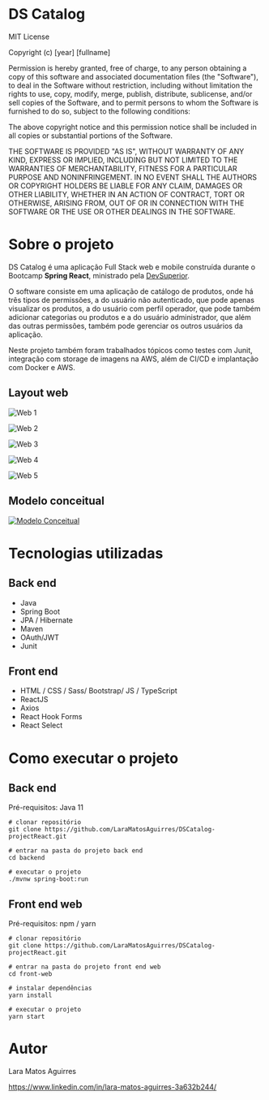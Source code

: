# DS Catalog

MIT License

Copyright (c) [year] [fullname]

Permission is hereby granted, free of charge, to any person obtaining a copy
of this software and associated documentation files (the "Software"), to deal
in the Software without restriction, including without limitation the rights
to use, copy, modify, merge, publish, distribute, sublicense, and/or sell
copies of the Software, and to permit persons to whom the Software is
furnished to do so, subject to the following conditions:

The above copyright notice and this permission notice shall be included in all
copies or substantial portions of the Software.

THE SOFTWARE IS PROVIDED "AS IS", WITHOUT WARRANTY OF ANY KIND, EXPRESS OR
IMPLIED, INCLUDING BUT NOT LIMITED TO THE WARRANTIES OF MERCHANTABILITY,
FITNESS FOR A PARTICULAR PURPOSE AND NONINFRINGEMENT. IN NO EVENT SHALL THE
AUTHORS OR COPYRIGHT HOLDERS BE LIABLE FOR ANY CLAIM, DAMAGES OR OTHER
LIABILITY, WHETHER IN AN ACTION OF CONTRACT, TORT OR OTHERWISE, ARISING FROM,
OUT OF OR IN CONNECTION WITH THE SOFTWARE OR THE USE OR OTHER DEALINGS IN THE
SOFTWARE.


# Sobre o projeto

DS Catalog é uma aplicação Full Stack web e mobile construída durante o Bootcamp  **Spring React**, ministrado pela [DevSuperior](https://devsuperior.com/).

O software consiste em uma aplicação de catálogo de produtos, onde há três tipos de permissões, a do usuário não autenticado, que pode apenas visualizar os produtos, a do usuário com perfil operador, que pode também adicionar categorias ou produtos e a do usuário administrador, que além das outras permissões, também pode gerenciar os outros usuários da aplicação.

Neste projeto também foram trabalhados tópicos como testes com Junit, integração com storage de imagens na AWS, além de CI/CD e implantação com Docker e AWS. 

## Layout web

![Web 1](https://raw.githubusercontent.com/LaraMatosAguirres/dscatalog/main/assets/home-frontend.png)

![Web 2](https://raw.githubusercontent.com/LaraMatosAguirres/dscatalog/main/assets/catalogo-frontend.png)

![Web 3](https://raw.githubusercontent.com/LaraMatosAguirres/dscatalog/main/assets/produtos-frontend.png)

![Web 4](https://raw.githubusercontent.com/LaraMatosAguirres/dscatalog/main/assets/produtos-edicao-frontend.png)

![Web 5](https://raw.githubusercontent.com/LaraMatosAguirres/dscatalog/main/assets/formulario-usuarios-frontend.png)

## Modelo conceitual

[![Modelo Conceitual](https://raw.githubusercontent.com/LaraMatosAguirres/dscatalog/main/assets/modelo-conceitual.png)](https://raw.githubusercontent.com/LaraMatosAguirres/dsdeliver-sds2/main/assets/modelo-conceitual.png)

# Tecnologias utilizadas

## Back end

- Java
- Spring Boot
- JPA / Hibernate
- Maven
- OAuth/JWT
- Junit

## Front end

- HTML / CSS / Sass/ Bootstrap/ JS / TypeScript
- ReactJS
- Axios
- React Hook Forms
- React Select

# Como executar o projeto

## Back end

Pré-requisitos: Java 11

```
# clonar repositório
git clone https://github.com/LaraMatosAguirres/DSCatalog-projectReact.git

# entrar na pasta do projeto back end
cd backend

# executar o projeto
./mvnw spring-boot:run
```

## Front end web

Pré-requisitos: npm / yarn

```
# clonar repositório
git clone https://github.com/LaraMatosAguirres/DSCatalog-projectReact.git

# entrar na pasta do projeto front end web
cd front-web

# instalar dependências
yarn install

# executar o projeto
yarn start
```

# Autor

Lara Matos Aguirres

https://www.linkedin.com/in/lara-matos-aguirres-3a632b244/
